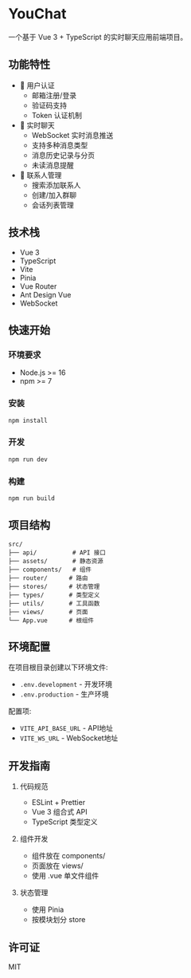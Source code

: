# YouChat

一个基于 Vue 3 + TypeScript 的实时聊天应用前端项目。

## 功能特性

- 🔐 用户认证
  - 邮箱注册/登录
  - 验证码支持
  - Token 认证机制
- 💬 实时聊天
  - WebSocket 实时消息推送
  - 支持多种消息类型
  - 消息历史记录与分页
  - 未读消息提醒
- 👥 联系人管理
  - 搜索添加联系人
  - 创建/加入群聊
  - 会话列表管理

## 技术栈

- Vue 3
- TypeScript
- Vite
- Pinia
- Vue Router
- Ant Design Vue
- WebSocket

## 快速开始

### 环境要求

- Node.js >= 16
- npm >= 7

### 安装

```bash
npm install
```

### 开发

```bash
npm run dev
```

### 构建

```bash
npm run build
```

## 项目结构

```
src/
├── api/          # API 接口
├── assets/       # 静态资源
├── components/   # 组件
├── router/      # 路由
├── stores/      # 状态管理
├── types/       # 类型定义
├── utils/       # 工具函数
├── views/       # 页面
└── App.vue      # 根组件
```

## 环境配置

在项目根目录创建以下环境文件:

- `.env.development` - 开发环境
- `.env.production` - 生产环境

配置项:

- `VITE_API_BASE_URL` - API地址
- `VITE_WS_URL` - WebSocket地址

## 开发指南

1. 代码规范

   - ESLint + Prettier
   - Vue 3 组合式 API
   - TypeScript 类型定义

2. 组件开发

   - 组件放在 components/
   - 页面放在 views/
   - 使用 .vue 单文件组件

3. 状态管理
   - 使用 Pinia
   - 按模块划分 store

## 许可证

MIT
